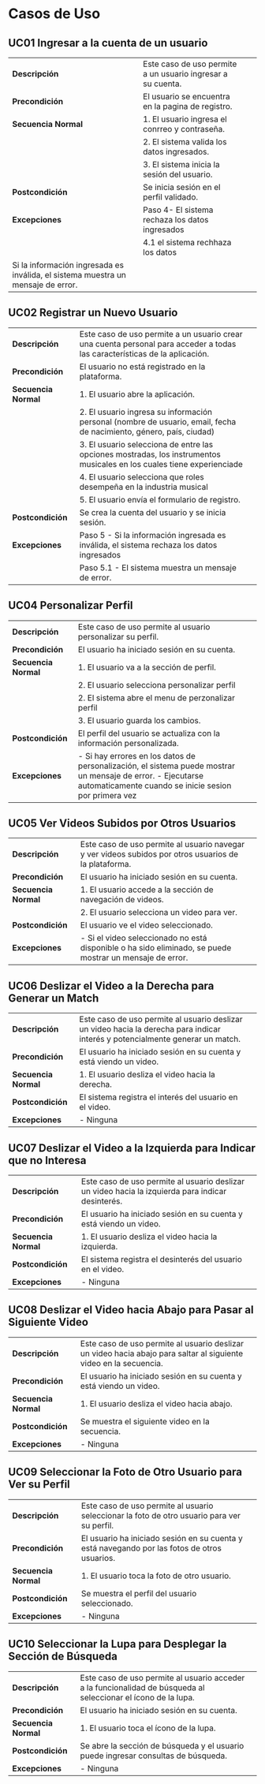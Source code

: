 # Casos de Uso

## UC01 Ingresar a la cuenta de un usuario

|                 |                     |                  ||
| ---------------- | ------------------- | ---------------- |-|
| **Descripción**  | Este caso de uso permite a un usuario ingresar a su cuenta. | 
| **Precondición** | El usuario se encuentra en la pagina de registro. | 
| **Secuencia Normal** | 1. El usuario ingresa el conrreo y contraseña. |
| | 2. El sistema valida los datos ingresados. |
|| 3. El sistema inicia la sesión del usuario. |
| **Postcondición** | Se inicia sesión en el perfil validado. |
| **Excepciones** | Paso 4- El sistema rechaza los datos ingresados
||4.1 el sistema rechhaza los datos|
Si la información ingresada es inválida, el sistema muestra un mensaje de error. |

<!--
## UC03 Verificar Usuario
|                 |                     |                  |
| ---------------- | ------------------- | ---------------- |
| **Descripción**  | Este caso de uso implica verificar la identidad o cuenta de un usuario. | 
| **Precondición** | El usuario está registrado en la plataforma. | 
| **Secuencia Normal** | 1. El usuario proporciona la información de verificación necesaria. |
| **Postcondición** | La cuenta del usuario se verifica. |
| **Excepciones** | - Si la información proporcionada es incorrecta, el proceso de verificación falla. |
-->

## UC02 Registrar un Nuevo Usuario

|                 |                     |                  |
| ---------------- | ------------------- | ---------------- |
| **Descripción**  | Este caso de uso permite a un usuario crear una cuenta personal para acceder a todas las características de la aplicación. | 
| **Precondición** | El usuario no está registrado en la plataforma. | 
| **Secuencia Normal** | 1. El usuario abre la aplicación. |
| | 2. El usuario ingresa su información personal (nombre de usuario, email, fecha de nacimiento, género, país, ciudad) <!-- Foto de perfil, descripción --> |
| | 3. El usuario selecciona de entre las opciones mostradas, los instrumentos musicales en los cuales tiene experienciade |
| | 4. El usuario selecciona que roles desempeña en la industria musical |
| | 5. El usuario envía el formulario de registro. |
| **Postcondición** | Se crea la cuenta del usuario y se inicia sesión. |
| **Excepciones** | Paso 5 - Si la información ingresada es inválida, el sistema rechaza los datos ingresados |
||  Paso 5.1 - El sistema muestra un mensaje de error. |

<!-- Secuencia normal, pasos que probablemente pongamos:
| | 5. El usuario selecciona una de las dos opciones de cobro, si selecciona pagar, muestra el cobro por hora, en caso contrario esta opción no es desplegada  |
| | 6. El usuario sube un video mostrando una interpretación músical con un instrumento que domine, este video será mostrado en la pantalla de presentación de usuario  |
-->


## UC04 Personalizar Perfil

|                 |                     |                  |
| ---------------- | ------------------- | ---------------- |
| **Descripción**  | Este caso de uso permite al usuario personalizar su perfil. | 
| **Precondición** | El usuario ha iniciado sesión en su cuenta. | 
| **Secuencia Normal** | 1. El usuario va a la sección de perfil. |
|| 2. El usuario selecciona personalizar perfil |
| | 2. El sistema abre el menu de perzonalizar perfil |
| | 3. El usuario guarda los cambios. |
| **Postcondición** | El perfil del usuario se actualiza con la información personalizada. |
| **Excepciones** | - Si hay errores en los datos de personalización, el sistema puede mostrar un mensaje de error. - Ejecutarse automaticamente cuando se inicie sesion por primera vez|

## UC05 Ver Videos Subidos por Otros Usuarios

|                 |                     |                  |
| ---------------- | ------------------- | ---------------- |
| **Descripción**  | Este caso de uso permite al usuario navegar y ver videos subidos por otros usuarios de la plataforma. | 
| **Precondición** | El usuario ha iniciado sesión en su cuenta. | 
| **Secuencia Normal** | 1. El usuario accede a la sección de navegación de videos. |
| | 2. El usuario selecciona un video para ver. |
| **Postcondición** | El usuario ve el video seleccionado. |
| **Excepciones** | - Si el video seleccionado no está disponible o ha sido eliminado, se puede mostrar un mensaje de error. |

## UC06 Deslizar el Video a la Derecha para Generar un Match

|                 |                     |                  |
| ---------------- | ------------------- | ---------------- |
| **Descripción**  | Este caso de uso permite al usuario deslizar un video hacia la derecha para indicar interés y potencialmente generar un match. | 
| **Precondición** | El usuario ha iniciado sesión en su cuenta y está viendo un video. | 
| **Secuencia Normal** | 1. El usuario desliza el video hacia la derecha. |
| **Postcondición** | El sistema registra el interés del usuario en el video. |
| **Excepciones** | - Ninguna |

## UC07 Deslizar el Video a la Izquierda para Indicar que no Interesa

|                 |                     |                  |
| ---------------- | ------------------- | ---------------- |
| **Descripción**  | Este caso de uso permite al usuario deslizar un video hacia la izquierda para indicar desinterés. | 
| **Precondición** | El usuario ha iniciado sesión en su cuenta y está viendo un video. | 
| **Secuencia Normal** | 1. El usuario desliza el video hacia la izquierda. |
| **Postcondición** | El sistema registra el desinterés del usuario en el video. |
| **Excepciones** | - Ninguna |

## UC08 Deslizar el Video hacia Abajo para Pasar al Siguiente Video

|                 |                     |                  |
| ---------------- | ------------------- | ---------------- |
| **Descripción**  | Este caso de uso permite al usuario deslizar un video hacia abajo para saltar al siguiente video en la secuencia. | 
| **Precondición** | El usuario ha iniciado sesión en su cuenta y está viendo un video. | 
| **Secuencia Normal** | 1. El usuario desliza el video hacia abajo. |
| **Postcondición** | Se muestra el siguiente video en la secuencia. |
| **Excepciones** | - Ninguna |

## UC09 Seleccionar la Foto de Otro Usuario para Ver su Perfil

|                 |                     |                  |
| ---------------- | ------------------- | ---------------- |
| **Descripción**  | Este caso de uso permite al usuario seleccionar la foto de otro usuario para ver su perfil. | 
| **Precondición** | El usuario ha iniciado sesión en su cuenta y está navegando por las fotos de otros usuarios. | 
| **Secuencia Normal** | 1. El usuario toca la foto de otro usuario. |
| **Postcondición** | Se muestra el perfil del usuario seleccionado. |
| **Excepciones** | - Ninguna |

## UC10 Seleccionar la Lupa para Desplegar la Sección de Búsqueda

|                 |                     |                  |
| ---------------- | ------------------- | ---------------- |
| **Descripción**  | Este caso de uso permite al usuario acceder a la funcionalidad de búsqueda al seleccionar el ícono de la lupa. | 
| **Precondición** | El usuario ha iniciado sesión en su cuenta. | 
| **Secuencia Normal** | 1. El usuario toca el ícono de la lupa. |
| **Postcondición** | Se abre la sección de búsqueda y el usuario puede ingresar consultas de búsqueda. |
| **Excepciones** | - Ninguna |
